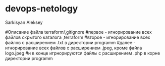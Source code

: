 # devops-netology
Sarkisyan Aleksey


#Описание файла terraform/,gitignore
#первое - игнорирование всех файлов скрытого каталога ,terraform
#второе - игнорирование всех файлов с расширением .txt в директории programm
#далее - игнорирование всех файлов с расширением .jpeg, кроме файла logo.jpeg 
#и в конце игрнорируются файлы с расширением .php в корне директории programm
